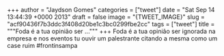 
+++
author = "Jaydson Gomes"
categories = ["tweet"]
date = "Sat Sep 14 13:44:39 +0000 2013"
draft = false
image = "{TWEET_IMAGE}"
slug = "acf90436f7b3ddc3f408d20be1c3bc0299fbe2cc"
tags = ["tweet"]
title = """Foda é a tua opinião ser ..."""
+++
Foda é a tua opinião ser ignorada na empresa e nos eventos tu ouvir um palestrante citando a mesma como um case ruim #frontinsampa

